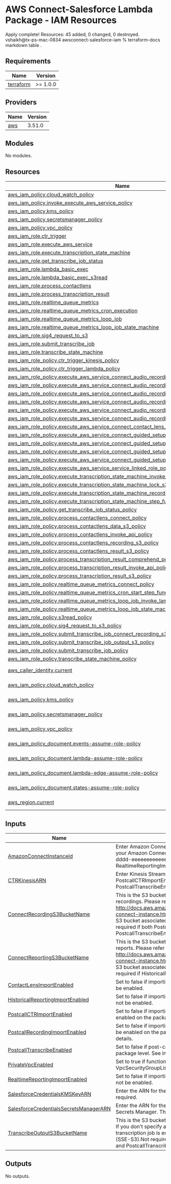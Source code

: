 # AWS Connect-Salesforce Lambda Package - IAM Resources
Apply complete! Resources: 45 added, 0 changed, 0 destroyed.
vshaikh@tx-ps-mac-0834 awsconnect-salesforce-iam % terraform-docs markdown table .
## Requirements

| Name | Version |
|------|---------|
| <a name="requirement_terraform"></a> [terraform](#requirement\_terraform) | >= 1.0.0 |

## Providers

| Name | Version |
|------|---------|
| <a name="provider_aws"></a> [aws](#provider\_aws) | 3.51.0 |

## Modules

No modules.

## Resources

| Name | Type |
|------|------|
| [aws_iam_policy.cloud_watch_policy](https://registry.terraform.io/providers/hashicorp/aws/latest/docs/resources/iam_policy) | resource |
| [aws_iam_policy.invoke_execute_aws_service_policy](https://registry.terraform.io/providers/hashicorp/aws/latest/docs/resources/iam_policy) | resource |
| [aws_iam_policy.kms_policy](https://registry.terraform.io/providers/hashicorp/aws/latest/docs/resources/iam_policy) | resource |
| [aws_iam_policy.secretsmanager_policy](https://registry.terraform.io/providers/hashicorp/aws/latest/docs/resources/iam_policy) | resource |
| [aws_iam_policy.vpc_policy](https://registry.terraform.io/providers/hashicorp/aws/latest/docs/resources/iam_policy) | resource |
| [aws_iam_role.ctr_trigger](https://registry.terraform.io/providers/hashicorp/aws/latest/docs/resources/iam_role) | resource |
| [aws_iam_role.execute_aws_service](https://registry.terraform.io/providers/hashicorp/aws/latest/docs/resources/iam_role) | resource |
| [aws_iam_role.execute_transcription_state_machine](https://registry.terraform.io/providers/hashicorp/aws/latest/docs/resources/iam_role) | resource |
| [aws_iam_role.get_transcribe_job_status](https://registry.terraform.io/providers/hashicorp/aws/latest/docs/resources/iam_role) | resource |
| [aws_iam_role.lambda_basic_exec](https://registry.terraform.io/providers/hashicorp/aws/latest/docs/resources/iam_role) | resource |
| [aws_iam_role.lambda_basic_exec_s3read](https://registry.terraform.io/providers/hashicorp/aws/latest/docs/resources/iam_role) | resource |
| [aws_iam_role.process_contactlens](https://registry.terraform.io/providers/hashicorp/aws/latest/docs/resources/iam_role) | resource |
| [aws_iam_role.process_transcription_result](https://registry.terraform.io/providers/hashicorp/aws/latest/docs/resources/iam_role) | resource |
| [aws_iam_role.realtime_queue_metrics](https://registry.terraform.io/providers/hashicorp/aws/latest/docs/resources/iam_role) | resource |
| [aws_iam_role.realtime_queue_metrics_cron_execution](https://registry.terraform.io/providers/hashicorp/aws/latest/docs/resources/iam_role) | resource |
| [aws_iam_role.realtime_queue_metrics_loop_job](https://registry.terraform.io/providers/hashicorp/aws/latest/docs/resources/iam_role) | resource |
| [aws_iam_role.realtime_queue_metrics_loop_job_state_machine](https://registry.terraform.io/providers/hashicorp/aws/latest/docs/resources/iam_role) | resource |
| [aws_iam_role.sig4_request_to_s3](https://registry.terraform.io/providers/hashicorp/aws/latest/docs/resources/iam_role) | resource |
| [aws_iam_role.submit_transcribe_job](https://registry.terraform.io/providers/hashicorp/aws/latest/docs/resources/iam_role) | resource |
| [aws_iam_role.transcribe_state_machine](https://registry.terraform.io/providers/hashicorp/aws/latest/docs/resources/iam_role) | resource |
| [aws_iam_role_policy.ctr_trigger_kinesis_policy](https://registry.terraform.io/providers/hashicorp/aws/latest/docs/resources/iam_role_policy) | resource |
| [aws_iam_role_policy.ctr_trigger_lambda_policy](https://registry.terraform.io/providers/hashicorp/aws/latest/docs/resources/iam_role_policy) | resource |
| [aws_iam_role_policy.execute_aws_service_connect_audio_recording_cloud_front_key_policy](https://registry.terraform.io/providers/hashicorp/aws/latest/docs/resources/iam_role_policy) | resource |
| [aws_iam_role_policy.execute_aws_service_connect_audio_recording_cloud_front_policy](https://registry.terraform.io/providers/hashicorp/aws/latest/docs/resources/iam_role_policy) | resource |
| [aws_iam_role_policy.execute_aws_service_connect_audio_recording_iam_policy](https://registry.terraform.io/providers/hashicorp/aws/latest/docs/resources/iam_role_policy) | resource |
| [aws_iam_role_policy.execute_aws_service_connect_audio_recording_lambda_invoke_policy](https://registry.terraform.io/providers/hashicorp/aws/latest/docs/resources/iam_role_policy) | resource |
| [aws_iam_role_policy.execute_aws_service_connect_audio_recording_lambda_replication_policy](https://registry.terraform.io/providers/hashicorp/aws/latest/docs/resources/iam_role_policy) | resource |
| [aws_iam_role_policy.execute_aws_service_connect_audio_recording_s3_policy](https://registry.terraform.io/providers/hashicorp/aws/latest/docs/resources/iam_role_policy) | resource |
| [aws_iam_role_policy.execute_aws_service_connect_contact_lens_policy](https://registry.terraform.io/providers/hashicorp/aws/latest/docs/resources/iam_role_policy) | resource |
| [aws_iam_role_policy.execute_aws_service_connect_guided_setup_instance_kinesis_policy](https://registry.terraform.io/providers/hashicorp/aws/latest/docs/resources/iam_role_policy) | resource |
| [aws_iam_role_policy.execute_aws_service_connect_guided_setup_instance_kms_policy](https://registry.terraform.io/providers/hashicorp/aws/latest/docs/resources/iam_role_policy) | resource |
| [aws_iam_role_policy.execute_aws_service_connect_guided_setup_instance_policy](https://registry.terraform.io/providers/hashicorp/aws/latest/docs/resources/iam_role_policy) | resource |
| [aws_iam_role_policy.execute_aws_service_connect_guided_setup_instance_s3_policy](https://registry.terraform.io/providers/hashicorp/aws/latest/docs/resources/iam_role_policy) | resource |
| [aws_iam_role_policy.execute_aws_service_service_linked_role_policy](https://registry.terraform.io/providers/hashicorp/aws/latest/docs/resources/iam_role_policy) | resource |
| [aws_iam_role_policy.execute_transcription_state_machine_invoke_api_policy](https://registry.terraform.io/providers/hashicorp/aws/latest/docs/resources/iam_role_policy) | resource |
| [aws_iam_role_policy.execute_transcription_state_machine_lock_s3_policy](https://registry.terraform.io/providers/hashicorp/aws/latest/docs/resources/iam_role_policy) | resource |
| [aws_iam_role_policy.execute_transcription_state_machine_recording_s3_policy](https://registry.terraform.io/providers/hashicorp/aws/latest/docs/resources/iam_role_policy) | resource |
| [aws_iam_role_policy.execute_transcription_state_machine_step_function_policy](https://registry.terraform.io/providers/hashicorp/aws/latest/docs/resources/iam_role_policy) | resource |
| [aws_iam_role_policy.get_transcribe_job_status_policy](https://registry.terraform.io/providers/hashicorp/aws/latest/docs/resources/iam_role_policy) | resource |
| [aws_iam_role_policy.process_contactlens_connect_policy](https://registry.terraform.io/providers/hashicorp/aws/latest/docs/resources/iam_role_policy) | resource |
| [aws_iam_role_policy.process_contactlens_data_s3_policy](https://registry.terraform.io/providers/hashicorp/aws/latest/docs/resources/iam_role_policy) | resource |
| [aws_iam_role_policy.process_contactlens_invoke_api_policy](https://registry.terraform.io/providers/hashicorp/aws/latest/docs/resources/iam_role_policy) | resource |
| [aws_iam_role_policy.process_contactlens_recording_s3_policy](https://registry.terraform.io/providers/hashicorp/aws/latest/docs/resources/iam_role_policy) | resource |
| [aws_iam_role_policy.process_contactlens_result_s3_policy](https://registry.terraform.io/providers/hashicorp/aws/latest/docs/resources/iam_role_policy) | resource |
| [aws_iam_role_policy.process_transcription_result_comprehend_policy](https://registry.terraform.io/providers/hashicorp/aws/latest/docs/resources/iam_role_policy) | resource |
| [aws_iam_role_policy.process_transcription_result_invoke_api_policy](https://registry.terraform.io/providers/hashicorp/aws/latest/docs/resources/iam_role_policy) | resource |
| [aws_iam_role_policy.process_transcription_result_s3_policy](https://registry.terraform.io/providers/hashicorp/aws/latest/docs/resources/iam_role_policy) | resource |
| [aws_iam_role_policy.realtime_queue_metrics_connect_policy](https://registry.terraform.io/providers/hashicorp/aws/latest/docs/resources/iam_role_policy) | resource |
| [aws_iam_role_policy.realtime_queue_metrics_cron_start_step_functions_lambda_policy](https://registry.terraform.io/providers/hashicorp/aws/latest/docs/resources/iam_role_policy) | resource |
| [aws_iam_role_policy.realtime_queue_metrics_loop_job_invoke_lambda_policy](https://registry.terraform.io/providers/hashicorp/aws/latest/docs/resources/iam_role_policy) | resource |
| [aws_iam_role_policy.realtime_queue_metrics_loop_job_state_machine_policy](https://registry.terraform.io/providers/hashicorp/aws/latest/docs/resources/iam_role_policy) | resource |
| [aws_iam_role_policy.s3read_policy](https://registry.terraform.io/providers/hashicorp/aws/latest/docs/resources/iam_role_policy) | resource |
| [aws_iam_role_policy.sig4_request_to_s3_policy](https://registry.terraform.io/providers/hashicorp/aws/latest/docs/resources/iam_role_policy) | resource |
| [aws_iam_role_policy.submit_transcribe_job_connect_recording_s3_policy](https://registry.terraform.io/providers/hashicorp/aws/latest/docs/resources/iam_role_policy) | resource |
| [aws_iam_role_policy.submit_transcribe_job_output_s3_policy](https://registry.terraform.io/providers/hashicorp/aws/latest/docs/resources/iam_role_policy) | resource |
| [aws_iam_role_policy.submit_transcribe_job_policy](https://registry.terraform.io/providers/hashicorp/aws/latest/docs/resources/iam_role_policy) | resource |
| [aws_iam_role_policy.transcribe_state_machine_policy](https://registry.terraform.io/providers/hashicorp/aws/latest/docs/resources/iam_role_policy) | resource |
| [aws_caller_identity.current](https://registry.terraform.io/providers/hashicorp/aws/latest/docs/data-sources/caller_identity) | data source |
| [aws_iam_policy.cloud_watch_policy](https://registry.terraform.io/providers/hashicorp/aws/latest/docs/data-sources/iam_policy) | data source |
| [aws_iam_policy.kms_policy](https://registry.terraform.io/providers/hashicorp/aws/latest/docs/data-sources/iam_policy) | data source |
| [aws_iam_policy.secretsmanager_policy](https://registry.terraform.io/providers/hashicorp/aws/latest/docs/data-sources/iam_policy) | data source |
| [aws_iam_policy.vpc_policy](https://registry.terraform.io/providers/hashicorp/aws/latest/docs/data-sources/iam_policy) | data source |
| [aws_iam_policy_document.events-assume-role-policy](https://registry.terraform.io/providers/hashicorp/aws/latest/docs/data-sources/iam_policy_document) | data source |
| [aws_iam_policy_document.lambda-assume-role-policy](https://registry.terraform.io/providers/hashicorp/aws/latest/docs/data-sources/iam_policy_document) | data source |
| [aws_iam_policy_document.lambda-edge-assume-role-policy](https://registry.terraform.io/providers/hashicorp/aws/latest/docs/data-sources/iam_policy_document) | data source |
| [aws_iam_policy_document.states-assume-role-policy](https://registry.terraform.io/providers/hashicorp/aws/latest/docs/data-sources/iam_policy_document) | data source |
| [aws_region.current](https://registry.terraform.io/providers/hashicorp/aws/latest/docs/data-sources/region) | data source |

## Inputs

| Name | Description | Type | Default | Required |
|------|-------------|------|---------|:--------:|
| <a name="input_AmazonConnectInstanceId"></a> [AmazonConnectInstanceId](#input\_AmazonConnectInstanceId) | Enter Amazon Connect Instance Id, the string after the last / in your Amazon Connect instance ARN (aaaaaaaa-bbbb-cccc-dddd-eeeeeeeeeeee). Not required if RealtimeReportingImportEnabled is set to false. | `string` | n/a | yes |
| <a name="input_CTRKinesisARN"></a> [CTRKinesisARN](#input\_CTRKinesisARN) | Enter Kinesis Stream ARN for CTR. Not required if PostcallCTRImportEnabled, PostcallRecordingImportEnabled and PostcallTranscribeEnabled all set to false | `string` | `""` | no |
| <a name="input_ConnectRecordingS3BucketName"></a> [ConnectRecordingS3BucketName](#input\_ConnectRecordingS3BucketName) | This is the S3 bucket where Amazon Connect stores call recordings. Please refer to http://docs.aws.amazon.com/connect/latest/adminguide/amazon-connect-instance.html#datastorage for details on how retrieve the S3 bucket associated with your Amazon Connect instance. Not required if both PostcallRecordingImportEnabled and PostcallTranscribeEnabled set to false. | `string` | n/a | yes |
| <a name="input_ConnectReportingS3BucketName"></a> [ConnectReportingS3BucketName](#input\_ConnectReportingS3BucketName) | This is the S3 bucket where Amazon Connect stores scheduled reports. Please refer to http://docs.aws.amazon.com/connect/latest/adminguide/amazon-connect-instance.html#datastorage for details on how retrieve the S3 bucket associated with your Amazon Connect instance. Not required if HistoricalReportingImportEnabled set to false. | `string` | n/a | yes |
| <a name="input_ContactLensImportEnabled"></a> [ContactLensImportEnabled](#input\_ContactLensImportEnabled) | Set to false if importing Contact Lens into Salesforce should not be enabled. | `string` | n/a | yes |
| <a name="input_HistoricalReportingImportEnabled"></a> [HistoricalReportingImportEnabled](#input\_HistoricalReportingImportEnabled) | Set to false if importing Historical Reporting into Salesforce should not be enabled. | `string` | n/a | yes |
| <a name="input_PostcallCTRImportEnabled"></a> [PostcallCTRImportEnabled](#input\_PostcallCTRImportEnabled) | Set to false if importing CTRs into Salesforce should not be enabled on the package level. | `string` | n/a | yes |
| <a name="input_PostcallRecordingImportEnabled"></a> [PostcallRecordingImportEnabled](#input\_PostcallRecordingImportEnabled) | Set to false if importing call recordings into Salesforce should not be enabled on the package level. See installation guide for setup details. | `string` | n/a | yes |
| <a name="input_PostcallTranscribeEnabled"></a> [PostcallTranscribeEnabled](#input\_PostcallTranscribeEnabled) | Set to false if post-call transcription should not be enabled on the package level. See installation guide for setup details. | `string` | n/a | yes |
| <a name="input_PrivateVpcEnabled"></a> [PrivateVpcEnabled](#input\_PrivateVpcEnabled) | Set to true if functions should be deployed to a private VPC, set VpcSecurityGroupList and VpcSubnetList if true | `string` | n/a | yes |
| <a name="input_RealtimeReportingImportEnabled"></a> [RealtimeReportingImportEnabled](#input\_RealtimeReportingImportEnabled) | Set to false if importing Realtime Reporting into Salesforce should not be enabled. | `string` | n/a | yes |
| <a name="input_SalesforceCredentialsKMSKeyARN"></a> [SalesforceCredentialsKMSKeyARN](#input\_SalesforceCredentialsKMSKeyARN) | Enter the ARN for the Salesforce Credentials KMS Key. This field is required. | `string` | n/a | yes |
| <a name="input_SalesforceCredentialsSecretsManagerARN"></a> [SalesforceCredentialsSecretsManagerARN](#input\_SalesforceCredentialsSecretsManagerARN) | Enter the ARN for the Salesforce Credentials Secret in AWS Secrets Manager. This field is required. | `string` | n/a | yes |
| <a name="input_TranscribeOutputS3BucketName"></a> [TranscribeOutputS3BucketName](#input\_TranscribeOutputS3BucketName) | This is the S3 bucket where Amazon Transcribe stores the output. If you don't specify an encryption key, the output of the transcription job is encrypted with the default Amazon S3 key (SSE-S3).Not required if both PostcallRecordingImportEnabled and PostcallTranscribeEnabled set to false. | `string` | n/a | yes |

## Outputs

No outputs.